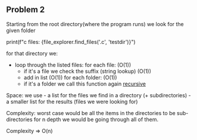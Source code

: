 ## Problem 2

Starting from the root directory(where the program runs) we look for the given folder

print(f"c files: {file_explorer.find_files('.c', 'testdir')}")

for that directory we:

- loop through the listed files:
  for each file: (O(1))
  - if it's a file we check the suffix (string lookup) (O(1))
  - add in list (O(1))
    for each folder: (O(1))
  - if it's a folder we call this function again [recursive](<O(n)>)

Space:
we use - a list for the files we find in a directory (+ subdirectories) - a smaller list for the results (files we were looking for)

Complexity:
worst case would be all the items in the directories to be sub-directories
for n depth we would be going through all of them.

Complexity => O(n)
